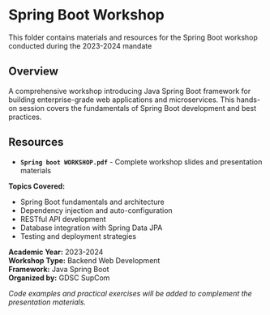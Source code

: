 # Spring Boot Workshop

This folder contains materials and resources for the Spring Boot workshop conducted during the 2023-2024 mandate

## Overview

A comprehensive workshop introducing Java Spring Boot framework for building enterprise-grade web applications and microservices. This hands-on session covers the fundamentals of Spring Boot development and best practices.

## Resources

- **`Spring boot WORKSHOP.pdf`** - Complete workshop slides and presentation materials

**Topics Covered:**
- Spring Boot fundamentals and architecture
- Dependency injection and auto-configuration
- RESTful API development
- Database integration with Spring Data JPA
- Testing and deployment strategies

**Academic Year:** 2023-2024  
**Workshop Type:** Backend Web Development  
**Framework:** Java Spring Boot  
**Organized by:** GDSC SupCom

*Code examples and practical exercises will be added to complement the presentation materials.*

